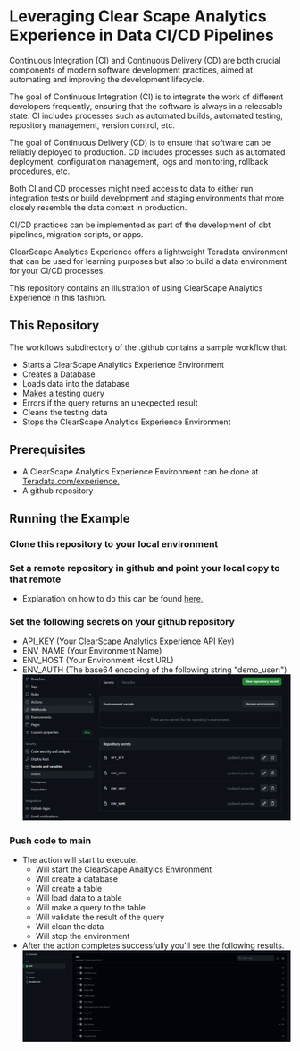 # Leveraging Clear Scape Analytics Experience in Data CI/CD Pipelines

Continuous Integration (CI) and Continuous Delivery (CD) are both crucial components of modern software development practices, aimed at automating and improving the development lifecycle.

The goal of Continuous Integration (CI) is to integrate the work of different developers frequently, ensuring that the software is always in a releasable state. CI includes processes such as automated builds, automated testing, repository management, version control, etc.

The goal of Continuous Delivery (CD) is to ensure that software can be reliably deployed to production. CD includes processes such as automated deployment, configuration management, logs and monitoring, rollback procedures, etc.

Both CI and CD processes might need access to data to either run integration tests or build development and staging environments that more closely resemble the data context in production.

CI/CD practices can be implemented as part of the development of dbt pipelines, migration scripts, or apps.

ClearScape Analytics Experience offers a lightweight Teradata environment that can be used for learning purposes but also to build a data environment for your CI/CD processes.

This repository contains an illustration of using ClearScape Analytics Experience in this fashion.

## This Repository

The workflows subdirectory of the .github contains a sample workflow that:

- Starts a ClearScape Analytics Experience Environment
- Creates a Database
- Loads data into the database
- Makes a testing query
- Errors if the query returns an unexpected result
- Cleans the testing data
- Stops the ClearScape Analytics Experience Environment

## Prerequisites
- A ClearScape Analytics Experience Environment can be done at [Teradata.com/experience.](https://www.teradata.com/Getting-Started/Demos/ClearScape-Analytics?utm_source=github&utm_medium=referral&utm_campaign=gbl-devrel-internal&utm_content=demo)
- A github repository

## Running the Example
### Clone this repository to your local environment
### Set a remote repository in github and point your local copy to that remote
- Explanation on how to do this can be found [here.](https://docs.github.com/en/get-started/getting-started-with-git/managing-remote-repositories)
### Set the following secrets on your github repository
- API_KEY (Your ClearScape Analytics Experience API Key)
- ENV_NAME (Your Environment Name)
- ENV_HOST (Your Environment Host URL)
- ENV_AUTH (The base64 encoding of the following string "demo_user:<your environment password>")
![Example of setting the environment secrets](/etc/ENV_Setting.PNG)

### Push code to main

- The action will start to execute.
    - Will start the ClearScape Analtyics Environment
    - Will create a database
    - Will create a table
    - Will load data to a table
    - Will make a query to the table
    - Will validate the result of the query
    - Will clean the data
    - Will stop the environment
- After the action completes successfully you'll see the following results. 
![Example of successful run](/etc/Completed.PNG)